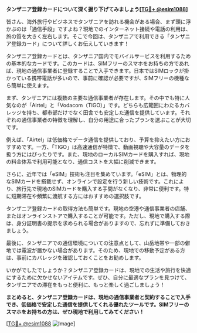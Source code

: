 **タンザニア登録カードについて深く掘り下げてみましょう[[TG💪+ @esim1088](https://t.me/s/esim1088)]**

皆さん、海外旅行やビジネスでタンザニアを訪れる機会がある場合、まず頭に浮かぶのは「通信手段」ですよね？現地でのインターネット接続や電話の利用は、旅の質を大きく左右します。そこで今回は、タンザニアで利用できる「タンザニア登録カード」について詳しくお伝えしていきます！

タンザニア登録カードとは、タンザニア国内でモバイルサービスを利用するための基本的なカードです。このカードは、SIMフリーのスマホをお持ちの方であれば、現地の通信事業者に登録することで入手できます。日本ではSIMロックが掛かっている携帯電話が多いので、事前に確認が必要ですが、SIMフリーの機種なら簡単に使えます。

まず、タンザニアには複数の主要な通信事業者が存在します。その中でも特に人気なのが「Airtel」と「Vodacom（TIGO）」です。どちらも広範囲にわたるカバレッジを持ち、都市部だけでなく田舎でも安定した通信を提供しています。それぞれの通信事業者の特徴を理解し、自分の用途に合ったプランを選ぶことが大切です。

例えば、「Airtel」は低価格でデータ通信を提供しており、予算を抑えたい方におすすめです。一方、「TIGO」は高速通信が特徴で、動画視聴や大容量のデータを扱う方にはぴったりです。また、現地のローカルSIMカードを購入すれば、現地の料金体系で利用可能となり、通信コストを大幅に削減できます。

さらに、近年では「eSIM」技術も注目を集めています。「eSIM」とは、物理的なSIMカードを搭載せず、オンラインで設定を行う新しい技術です。これにより、旅行先で現地のSIMカードを購入する手間がなくなり、非常に便利です。特に短期滞在や頻繁に渡航する方にはおすすめの選択肢です。

タンザニア登録カードの取得方法も簡単です。現地の空港や通信事業者の店舗、またはオンラインストアで購入することが可能です。ただし、現地で購入する際は、身分証明書の提示を求められる場合がありますので、忘れずに準備しておきましょう。

最後に、タンザニアでの通信環境についての注意点として、山岳地帯や一部の僻地では電波が届かない場合があります。そのため、現地での移動予定がある方は、事前にカバレッジを確認しておくことをお勧めします。

いかがでしたでしょうか？タンザニア登録カードは、現地での生活や旅行を快適にするために欠かせないアイテムです。ぜひ、自分に最適なプランを見つけて、タンザニアでの滞在をもっと便利に、もっと楽しく過ごしましょう！

**まとめると、タンザニア登録カードは、現地の通信事業者と契約することで入手でき、低価格で安定した通信を提供してくれる優れたツールです。SIMフリーのスマホをお持ちの方は、ぜひ現地で利用してみてください！**

[[TG💪+ @esim1088](https://t.me/s/esim1088) ![Image](https://i.postimg.cc/Y0z9fWf4/image.png)]